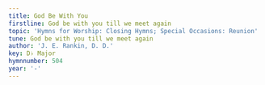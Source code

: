 ```yaml
---
title: God Be With You
firstline: God be with you till we meet again
topic: 'Hymns for Worship: Closing Hymns; Special Occasions: Reunion'
tune: God be with you till we meet again
author: 'J. E. Rankin, D. D.'
key: D♭ Major
hymnnumber: 504
year: '-'
---
```

